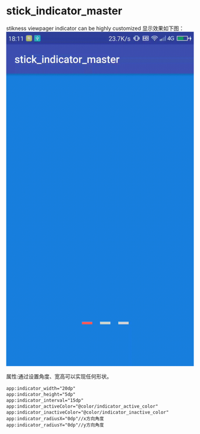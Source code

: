 # stick_indicator_master
stikness viewpager indicator can be highly customized
显示效果如下图：
 ![](/demo.gif)

属性:通过设置角度、宽高可以实现任何形状。
    
    app:indicator_width="20dp"
    app:indicator_height="5dp"
    app:indicator_interval="15dp"
    app:indicator_activeColor="@color/indicator_active_color"
    app:indicator_inactiveColor="@color/indicator_inactive_color"
    app:indicator_radiusX="0dp"//x方向角度
    app:indicator_radiusY="0dp"//y方向角度
   

